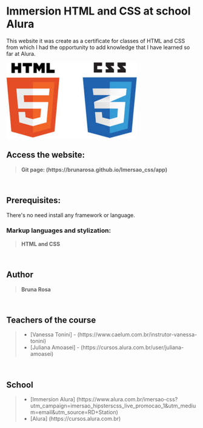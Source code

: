 <h1> Immersion HTML and CSS at school Alura</h1>

This website it was create as a certificate for classes of HTML and CSS from which I had the opportunity to add knowledge that I have learned so far at Alura.

<img src="./src/files/icones-css-html.jpeg" alt="Icons HTML and Css" height="200">


<br>
<h2>Access the website:</h2>
<blockquote><b>Git page: (https://brunarosa.github.io/Imersao_css/app)</b></blockquote>

<br>
<h2>Prerequisites: </h2>

There's no need install any framework or language.

<h3> Markup languages and stylization:</h3>
<blockquote><b>HTML and CSS</b></blockquote>

<br>
<h2>Author</h2>
<blockquote><b>Bruna Rosa</b></blockquote>

<br>
<h2>Teachers of the course</h2>
<blockquote>
    <ul>
        <li>[Vanessa Tonini] - (https://www.caelum.com.br/instrutor-vanessa-tonini)</li>
        <li>[Juliana Amoasei] - (https://cursos.alura.com.br/user/juliana-amoasei)</li>
    </ul>
</blockquote>

<br>
<h2>School</h2>

<blockquote>
    <ul>
        <li>[Immersion Alura]
            (https://www.alura.com.br/imersao-css?utm_campaign=imersao_hipsterscss_live_promocao_1&utm_medium=email&utm_source=RD+Station)
        </li>
        <li>[Alura] (https://cursos.alura.com.br)</li>
    </ul>
</blockquote>
